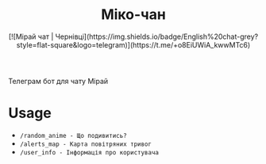 <header>
<h1>Міко-чан</h1>
[![Мірай чат | Чернівці](https://img.shields.io/badge/English%20chat-grey?style=flat-square&logo=telegram)](https://t.me/+o8EiUWiA_kwwMTc6)
</header>

Телеграм бот для чату Мірай

# Usage

- `/random_anime - Що подивитись?`
- `/alerts_map - Карта повітряних тривог`
- `/user_info - Інформація про користувача`
